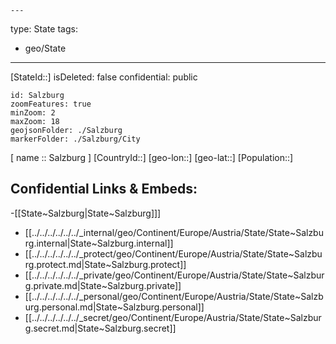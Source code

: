 	---

type: State
tags:
- geo/State

---
[StateId::]
isDeleted: false
confidential: public
```leaflet
id: Salzburg
zoomFeatures: true 
minZoom: 2 
maxZoom: 18
geojsonFolder: ./Salzburg
markerFolder: ./Salzburg/City
```

[ name :: Salzburg ]
[CountryId::]
[geo-lon::]
[geo-lat::]
[Population::]



## Confidential Links & Embeds: 
-[[State~Salzburg|State~Salzburg]]] 
- [[../../../../../../_internal/geo/Continent/Europe/Austria/State/State~Salzburg.internal|State~Salzburg.internal]] 
- [[../../../../../../_protect/geo/Continent/Europe/Austria/State/State~Salzburg.protect.md|State~Salzburg.protect]] 
- [[../../../../../../_private/geo/Continent/Europe/Austria/State/State~Salzburg.private.md|State~Salzburg.private]] 
- [[../../../../../../_personal/geo/Continent/Europe/Austria/State/State~Salzburg.personal.md|State~Salzburg.personal]] 
- [[../../../../../../_secret/geo/Continent/Europe/Austria/State/State~Salzburg.secret.md|State~Salzburg.secret]] 
